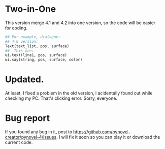 # Two-in-One
This version merge 4.1 and 4.2 into one version, so the code will
be easier for coding.

```py
## For example, dialogue:
## 4.0 version:
Text(text_list, pos, surface)
##  This one:
ui.text(line1, pos, surface)
ui.say(string, pos, surface, color)
```

# Updated.
At least, I fixed a problem in the old version, I acidentally
found out while checking my PC. That's clicking error.
Sorry, everyone.

# Bug report
If you found any bug in it, post to https://github.com/pynovel-creator/pynovel-4/issues. 
I will fix it soon so you can play it or download the current code.
